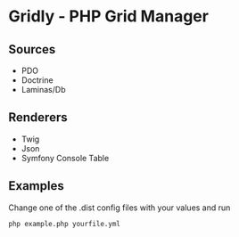 # Gridly - PHP Grid Manager

## Sources

- PDO
- Doctrine
- Laminas/Db

## Renderers

- Twig
- Json
- Symfony Console Table

## Examples

Change one of the .dist config files with your values and run

``` php example.php yourfile.yml ```